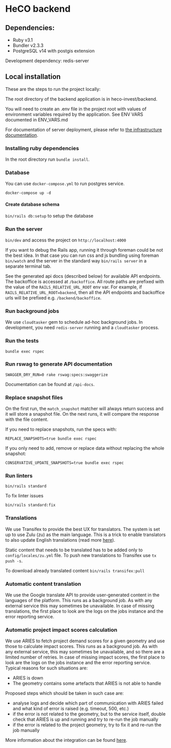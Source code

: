 # HeCO backend

## Dependencies:

- Ruby v3.1
- Bundler v2.3.3
- PostgreSQL v14 with postgis extension

Development dependency: redis-server

## Local installation

These are the steps to run the project locally:

The root directory of the backend application is in heco-invest/backend.

You will need to create an .env file in the project root with values of environment variables required by the application. See ENV VARS documented in ENV_VARS.md

For documentation of server deployment, please refer to [the infrastructure documentation](../infrastructure/README.md).

### Installing ruby dependencies

In the root directory run `bundle install`.

### Database

You can use `docker-compose.yml` to run postgres service.

`docker-compose up -d`

#### Create database schema

`bin/rails db:setup` to setup the database

### Run the server

`bin/dev` and access the project on `http://localhost:4000`

If you want to debug the Rails app, running it through foreman could be not the best idea. In that case you can run css and js bundling
using foreman `bin/watch` and the server in the standard way `bin/rails server` in a separate terminal tab.

See the generated api docs (described below) for available API endpoints. The backoffice is accessed at `/backoffice`. All route paths are prefixed with the value of the `RAILS_RELATIVE_URL_ROOT` env var. For example, if `RAILS_RELATIVE_URL_ROOT=backend`, then all the API endpoints and backoffice urls will be prefixed e.g. `/backend/backoffice`.

### Run background jobs

We use `cloudtasker` gem to schedule ad-hoc background jobs. In development, you need `redis-server` running and a `cloudtasker` process.

### Run the tests

`bundle exec rspec`

### Run rswag to generate API documentation

`SWAGGER_DRY_RUN=0 rake rswag:specs:swaggerize`

Documentation can be found at `/api-docs`.

### Replace snapshot files

On the first run, the `match_snapshot` matcher will always return success and it will store a snapshot file. On the next runs, it will compare the response with the file content.

If you need to replace snapshots, run the specs with:

`REPLACE_SNAPSHOTS=true bundle exec rspec`

If you only need to add, remove or replace data without replacing the whole snapshot:

`CONSERVATIVE_UPDATE_SNAPSHOTS=true bundle exec rspec`

### Run linters

`bin/rails standard`

To fix linter issues

`bin/rails standard:fix`

### Translations

We use Transifex to provide the best UX for translators. The system is set up to use Zulu (zu) as the main language. This is a trick to enable translators to also update English translations (read more [here](https://github.com/Vizzuality/heco-invest/tree/develop/frontend#translations)).

Static content that needs to be translated has to be added only to `config/locales/zu.yml` file. To push new translations to Transifex use `tx push -s`.

To download already translated content `bin/rails transifex:pull`

### Automatic content translation

We use the Google translate API to provide user-generated content in the languages of the platform. This runs as a background job. As with any external service this may sometimes be unavailable. In case of missing translations, the first place to look are the logs on the jobs instance and the error reporting service.

### Automatic project impact scores calculation

We use ARIES to fetch project demand scores for a given geometry and use those to calculate impact scores. This runs as a background job. As with any external service, this may sometimes be unavailable, and so there are a limited number of retries. In case of missing impact scores, the first place to look are the logs on the jobs instance and the error reporting service. Typical reasons for such situations are:
 - ARIES is down
 - The geometry contains some artefacts that ARIES is not able to handle

Proposed steps which should be taken in such case are:
 - analyse logs and decide which part of communication with ARIES failed and what kind of error is raised (e.g. timeout, 500, etc.)
 - if the error is not related to the geometry, but to the service itself, double check that ARIES is up and running and try to re-run the job manually
 - if the error is related to the project geometry, try to fix it and re-run the job manually

More information about the integration can be found [here](app/services/klab/README.md).
